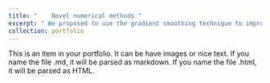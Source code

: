 ```yaml
---
title: "	Novel numerical methods "
excerpt: " We proposed to use the gradient smoothing technique to improve the accuracy and efficiency of acoustic problems in the traditional FEM which can significantly decrease the numerical dispersion error. These techniques have the potential to implant into the FEM components in commercial software such as COMSOL.<br/><img src='/images/Gong_JASA_EL.png'>"
collection: portfolio
---
```


This is an item in your portfolio. It can be have images or nice text. If you name the file .md, it will be parsed as markdown. If you name the file .html, it will be parsed as HTML. 
